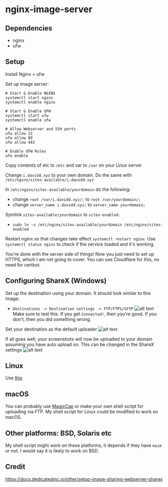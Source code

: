 # nginx-image-server

## Dependencies
- nginx
- ufw

## Setup
Install Nginx + ufw

Set up image server:
```
# Start & Enable NGINX
systemctl start nginx
systemctl enable nginx

# Start & Enable UFW
systemctl start ufw
systemctl enable ufw

# Allow Webserver and SSH ports 
ufw allow 22
ufw allow 80
ufw allow 443

# Enable UFW Rules
ufw enable 
```

Copy contents of etc to `/etc` and var to `/var` on your Linux server

Change `i.davidd.xyz` to your own domain. Do the same with `/etc/nginx/sites-available/i.davidd.xyz`

In `/etc/nginx/sites-available/yourdomain` do the following:
- change `root /var/i.davidd.xyz/;` to `root /var/yourdomain/;`
- change `server_name i.davidd.xyz;` to `server_name yourdomain;`

Symlink `sites-available/yourdomain` to `sites-enabled`:
- `sudo ln -s /etc/nginx/sites-available/yourdomain /etc/nginx/sites-enabled`

Restart nginx so that changes take effect `systemctl restart nginx`. Use `systemctl status nginx` to check if the service loaded and it's working.

You're done with the server side of things! Now you just need to set up HTTPS, which I am not going to cover. You can use Cloudflare for this, no need for certbot.


## Configuring ShareX (Windows)
Set up the destination using your domain. It should look similar to this image:
- `Destinations -> Destination settings -> FTP/FTPS/SFTP`
![alt text](https://i.imgur.com/SOAKJKr.png)
Make sure to test this. If you get `Connected!`, then you're good. If you don't, then you did something wrong.

Set your destination as the default uploader
![alt text](https://i.imgur.com/YFYcQrO.png)

If all goes well, your screenshots will now be uploaded to your domain assuming you have auto upload on. This can be changed in the ShareX settings
![alt text](https://i.imgur.com/D31vmuA.png)

## Linux
Use [this](https://github.com/dps910/scripts/tree/master/screenshot)

## macOS
You can probably use [MagicCap](https://github.com/MagicCap/MagicCap) or make your own shell script for uploading via FTP. My shell script for Linux could be modified to work on macOS.

## Other platforms: BSD, Solaris etc
My shell script might work on these platforms, it depends if they have `maim` or not. I would say it is likely to work on BSD.

## Credit
https://docs.dedicatedmc.io/other/setup-image-sharing-webserver-sharex
